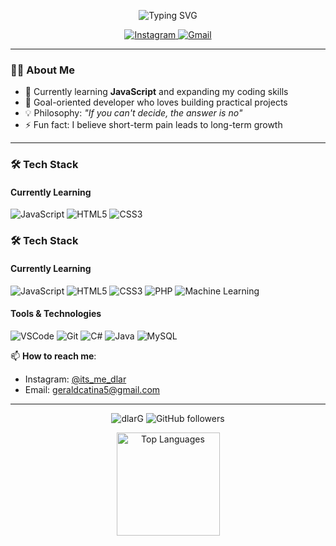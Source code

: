 <p align="center">
  <img src="https://readme-typing-svg.demolab.com?font=Fira+Code&pause=1000&width=445&lines=Hello+there.+My+name+is+Gerald+Catina" alt="Typing SVG" />
</p>

<p align="center">
  <a href="https://www.instagram.com/its_me_dlar/">
    <img src="https://img.shields.io/badge/Instagram-E4405F?style=for-the-badge&logo=instagram&logoColor=white" alt="Instagram"/>
  </a>
  <a href="mailto:geraldcatina5@gmail.com">
    <img src="https://img.shields.io/badge/Gmail-D14836?style=for-the-badge&logo=gmail&logoColor=white" alt="Gmail"/>
  </a>
</p>

---

### 🧑‍💻 About Me
- 🌱 Currently learning **JavaScript** and expanding my coding skills
- 🎯 Goal-oriented developer who loves building practical projects
- 💡 Philosophy: *"If you can't decide, the answer is no"*
- ⚡ Fun fact: I believe short-term pain leads to long-term growth

---

### 🛠️ Tech Stack
#### Currently Learning
<p>
  <img src="https://img.shields.io/badge/JavaScript-F7DF1E?style=for-the-badge&logo=javascript&logoColor=black" alt="JavaScript"/>
  <img src="https://img.shields.io/badge/HTML5-E34F26?style=for-the-badge&logo=html5&logoColor=white" alt="HTML5"/>
  <img src="https://img.shields.io/badge/CSS-1572B6?style=for-the-badge&logo=css3&logoColor=white" alt="CSS3"/>
</p>

### 🛠️ Tech Stack
#### Currently Learning
<p>
  <img src="https://img.shields.io/badge/JavaScript-F7DF1E?style=for-the-badge&logo=javascript&logoColor=black" alt="JavaScript"/>
  <img src="https://img.shields.io/badge/HTML5-E34F26?style=for-the-badge&logo=html5&logoColor=white" alt="HTML5"/>
  <img src="https://img.shields.io/badge/CSS3-1572B6?style=for-the-badge&logo=css3&logoColor=white" alt="CSS3"/>
  <img src="https://img.shields.io/badge/PHP-777BB4?style=for-the-badge&logo=php&logoColor=white" alt="PHP"/>
  <img src="https://img.shields.io/badge/Machine_Learning-FF6F00?style=for-the-badge&logo=tensorflow&logoColor=white" alt="Machine Learning"/>
</p>

#### Tools & Technologies
<p>
  <img src="https://img.shields.io/badge/VS_Code-007ACC?style=for-the-badge&logo=visual-studio-code&logoColor=white" alt="VSCode"/>
  <img src="https://img.shields.io/badge/Git-F05032?style=for-the-badge&logo=git&logoColor=white" alt="Git"/>
  <img src="https://img.shields.io/badge/C%23-239120?style=for-the-badge&logo=c-sharp&logoColor=white" alt="C#"/>
  <img src="https://img.shields.io/badge/Java-ED8B00?style=for-the-badge&logo=openjdk&logoColor=white" alt="Java"/>
  <img src="https://img.shields.io/badge/MySQL-4479A1?style=for-the-badge&logo=mysql&logoColor=white" alt="MySQL"/>
</p>

📫 **How to reach me**:
- Instagram: [@its_me_dlar](https://www.instagram.com/its_me_dlar/)
- Email: [geraldcatina5@gmail.com](mailto:geraldcatina5@gmail.com)

---

<p align="center">
  <img src="https://komarev.com/ghpvc/?username=dlarG&label=Profile%20views&color=0e75b6&style=flat" alt="dlarG" /> 
  <img src="https://img.shields.io/github/followers/dlarG?label=Follow&style=social" alt="GitHub followers"/>
</p>

<p align="center">
  <img src="https://github-readme-stats.vercel.app/api/top-langs/?username=dlarG&layout=compact&theme=radical" alt="Top Languages" height="165"/>
</p>
